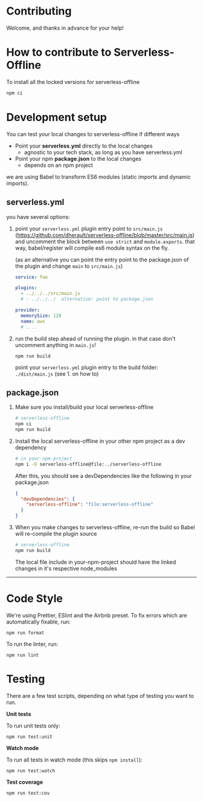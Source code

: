 # Contributing

Welcome, and thanks in advance for your help!

# How to contribute to Serverless-Offline

To install all the locked versions for serverless-offline

```bash
npm ci
```

# Development setup

You can test your local changes to serverless-offline if different ways

- Point your **serverless.yml** directly to the local changes
  - agnostic to your tech stack, as long as you have serverless.yml
- Point your npm **package.json** to the local changes
  - depends on an npm project

we are using Babel to transform ES6 modules (static imports and dynamic imports).

## serverless.yml

you have several options:

1. point your `serverless.yml` plugin entry point to `src/main.js`
   (https://github.com/dherault/serverless-offline/blob/master/src/main.js) and
   uncomment the block between `use strict` and `module.exports`. that way,
   babel/register will compile es6 module syntax on the fly.

   (as an alternative you can point the entry point to the package.json of the
   plugin and change `main` to `src/main.js`)

   ```yaml
   service: foo

   plugins:
     - ../../../src/main.js
     # - ../../../  alternative: point to package.json

   provider:
     memorySize: 128
     name: aws
     # ....
   ```

2. run the build step ahead of running the plugin. in that case don't uncomment
   anything in `main.js`!
   ```
   npm run build
   ```
   point your `serverless.yml` plugin entry to the build folder: `./dist/main.js`
   (see 1. on how to)

## package.json

1. Make sure you install/build your local serverless-offline
   ```bash
   # serverless-offline
   npm ci
   npm run build
   ```
2. Install the local serverless-offline in your other npm project as a dev dependency
   ```bash
   # in your-npm-project
   npm i -D serverless-offline@file:../serverless-offline
   ```
   After this, you should see a devDependencies like the following in your package.json
   ```JSON
   {
     "devDependencies": {
       "serverless-offline": "file:serverless-offline"
     }
   }
   ```
3. When you make changes to serverless-offline, re-run the build so Babel will
   re-compile the plugin source
   ```bash
   # serverless-offline
   npm run build
   ```
   The local file include in your-npm-project should have the linked changes in
   it's respective node_modules

---

# Code Style

We're using Prettier, ESlint and the Airbnb preset. To fix errors which are automatically fixable, run:

```
npm run format
```

To run the linter, run:

```
npm run lint
```

# Testing

There are a few test scripts, depending on what type of testing you want to run.

**Unit tests**

To run unit tests only:

```
npm run test:unit
```

**Watch mode**

To run all tests in watch mode (this skips `npm install`):

```
npm run test:watch
```

**Test coverage**

```
npm run test:cov
```
